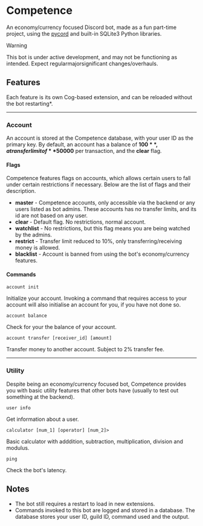 # Competence

An economy/currency focused Discord bot, made as a fun part-time project, using the [pycord](https://pycord.dev/) and built-in SQLite3 Python libraries.

> [!WARNING]
> This bot is under active development, and may not be functioning as intended. Expect regularmajorsignificant changes/overhauls.

## Features

Each feature is its own Cog-based extension, and can be reloaded without the bot restarting*.

----

### Account

An account is stored at the Competence database, with your user ID as the primary key. By default, an account has a balance of **$100**, a transfer limit of **$50000** per transaction, and the **clear** flag.

#### Flags

Competence features flags on accounts, which allows certain users to fall under certain restrictions if necessary. Below are the list of flags and their description.

- **master** - Competence accounts, only accessible via the backend or any users listed as bot admins. These accounts has no transfer limits, and its id are not based on any user.
- **clear** - Default flag. No restrictions, normal account.
- **watchlist** - No restrictions, but this flag means you are being watched by the admins.
- **restrict** - Transfer limit reduced to 10%, only transferring/receiving money is allowed.
- **blacklist** - Account is banned from using the bot's economy/currency features.

#### Commands

`account init`

Initialize your account. Invoking a command that requires access to your account will also initialise an account for you, if you have not done so.

`account balance`

Check for your the balance of your account.

`account transfer [receiver_id] [amount]`

Transfer money to another account. Subject to 2% transfer fee.

----

### Utility

Despite being an economy/currency focused bot, Competence provides you with basic utility features that other bots have (usually to test out something at the backend).

`user info`

Get information about a user.

`calculator [num_1] [operator] [num_2]>`

Basic calculator with adddition, subtraction, multiplication, division and modulus.

`ping`

Check the bot's latency.

## Notes

- The bot still requires a restart to load in new extensions.
- Commands invoked to this bot are logged and stored in a database. The database stores your user ID, guild ID, command used and the output.
